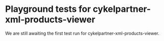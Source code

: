 # Playground tests for cykelpartner-xml-products-viewer
We are still awaiting the first test run for cykelpartner-xml-products-viewer.
